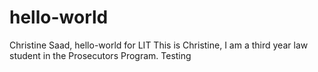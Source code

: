 # hello-world
Christine Saad, hello-world for LIT This is Christine, I am a third year law student in the Prosecutors Program. Testing
